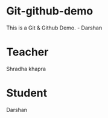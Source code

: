 # Git-github-demo
This is a Git &amp; Github Demo. - Darshan

# Teacher 
 Shradha khapra

# Student
 Darshan

